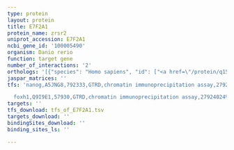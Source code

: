 ```yaml
---
type: protein
layout: protein
title: E7F2A1
protein_name: zrsr2
uniprot_accession: E7F2A1
ncbi_gene_id: '100005490'
organism: Danio rerio
function: target gene
number_of_interactions: '2'
orthologs: '[{"species": "Homo sapiens", "id": ["<a href=\"/protein/q15696\">Q15696</a>"]}, {"species": "Mus musculus", "id": ["<a href=\"/protein/q64707\">Q64707</a>", "<a href=\"/protein/b1b0e8\">B1B0E8</a>"]}, {"species": "Rattus norvegicus", "id": ["<a href=\"/protein/q5rk33\">Q5RK33</a>", "<a href=\"/protein/d3zhq8\">D3ZHQ8</a>"]}, {"species": "Drosophila melanogaster", "id": ["<a href=\"/protein/q9vr26\">Q9VR26</a>"]}]'
jaspar_matrices: ''
tfs: 'nanog,A5JNG8,792333,GTRD,chromatin immunoprecipitation assay,27924024%5Buid%5D,No

  foxh1,Q9I9E1,57930,GTRD,chromatin immunoprecipitation assay,27924024%5Buid%5D,No'
targets: ''
tfs_download: tfs_of_E7F2A1.tsv
targets_download: ''
bindingSites_download: ''
binding_sites_ls: ''

---
```

